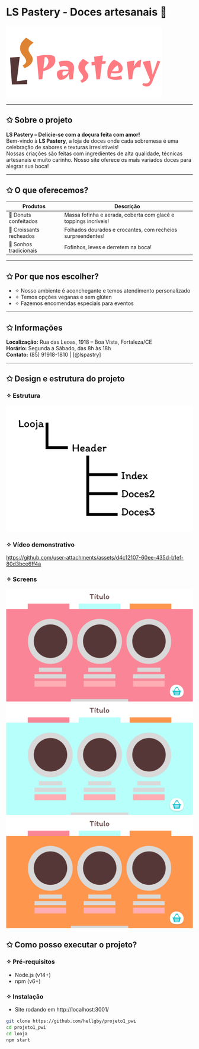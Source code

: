 # LS Pastery - Doces artesanais 🍰  
![Banner da loja](/looja/public/images/Titulo.png)  

---
## ✩ Sobre o projeto

**LS Pastery – Delicie-se com a doçura feita com amor!**  
Bem-vindo à **LS Pastery**, a loja de doces onde cada sobremesa é uma celebração de sabores e texturas irresistíveis!  
Nossas criações são feitas com ingredientes de alta qualidade, técnicas artesanais e muito carinho.
Nosso site oferece os mais variados doces para alegrar sua boca!

---

## ✩ O que oferecemos?

| Produtos               | Descrição                                                                 |
|------------------------|---------------------------------------------------------------------------|
| 🍩 Donuts confeitados  | Massa fofinha e aerada, coberta com glacê e toppings incríveis!          |
| 🥐 Croissants recheados| Folhados dourados e crocantes, com recheios surpreendentes!              |
| 🍞 Sonhos tradicionais | Fofinhos, leves e derretem na boca!                                      |

---

## ✩ Por que nos escolher?

- ✧ Nosso ambiente é aconchegante e temos atendimento personalizado  
- ✧ Temos opções veganas e sem glúten  
- ✧ Fazemos encomendas especiais para eventos  

---

## ✩ Informações

**Localização:** Rua das Leoas, 1918 – Boa Vista, Fortaleza/CE  
**Horário:** Segunda a Sábado, das 8h às 18h  
**Contato:** (85) 91918-1810 | [@lspastry]

---

## ✩ Design e estrutura do projeto

### ✧ Estrutura

![Diagrama de rotas](/looja/public/images/Rotas.png)  

### ✧ Vídeo demonstrativo

https://github.com/user-attachments/assets/d4c12107-60ee-435d-b1ef-80d3bce6ff4a

### ✧ Screens

![Tela1](/looja/public/images/TelaRosa.png)
![Tela2](/looja/public/images/TelaAzul.png)
![Tela3](/looja/public/images/TelaLaranja.png)

## ✩ Como posso executar o projeto?

### ✧ Pré-requisitos

- Node.js (v14+)  
- npm (v6+)

### ✧ Instalação

- Site rodando em http://localhost:3001/

```bash
git clone https://github.com/hellgby/projeto1_pwi
cd projeto1_pwi
cd looja
npm start

